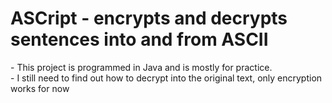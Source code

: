 <h1>ASCript - encrypts and decrypts sentences into and from ASCII </h1>
    - This project is programmed in Java and is mostly for practice.<br>
    - I still need to find out how to decrypt into the original text, only encryption works for now